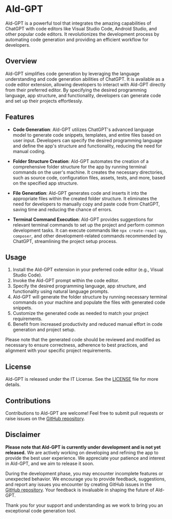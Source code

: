# Ald-GPT

Ald-GPT is a powerful tool that integrates the amazing capabilities of ChatGPT with code editors like Visual Studio Code, Android Studio, and other popular code editors. It revolutionizes the development process by automating code generation and providing an efficient workflow for developers.

## Overview

Ald-GPT simplifies code generation by leveraging the language understanding and code generation abilities of ChatGPT. It is available as a code editor extension, allowing developers to interact with Ald-GPT directly from their preferred editor. By specifying the desired programming language, app structure, and functionality, developers can generate code and set up their projects effortlessly.

## Features

- **Code Generation**: Ald-GPT utilizes ChatGPT's advanced language model to generate code snippets, templates, and entire files based on user input. Developers can specify the desired programming language and define the app's structure and functionality, reducing the need for manual coding.

- **Folder Structure Creation**: Ald-GPT automates the creation of a comprehensive folder structure for the app by running terminal commands on the user's machine. It creates the necessary directories, such as source code, configuration files, assets, tests, and more, based on the specified app structure.

- **File Generation**: Ald-GPT generates code and inserts it into the appropriate files within the created folder structure. It eliminates the need for developers to manually copy and paste code from ChatGPT, saving time and reducing the chance of errors.

- **Terminal Command Execution**: Ald-GPT provides suggestions for relevant terminal commands to set up the project and perform common development tasks. It can execute commands like `npx create-react-app`, `composer`, and other development-related commands recommended by ChatGPT, streamlining the project setup process.

## Usage

1. Install the Ald-GPT extension in your preferred code editor (e.g., Visual Studio Code).
2. Invoke the Ald-GPT prompt within the code editor.
3. Specify the desired programming language, app structure, and functionality using natural language prompts.
4. Ald-GPT will generate the folder structure by running necessary terminal commands on your machine and populate the files with generated code snippets.
5. Customize the generated code as needed to match your project requirements.
6. Benefit from increased productivity and reduced manual effort in code generation and project setup.

Please note that the generated code should be reviewed and modified as necessary to ensure correctness, adherence to best practices, and alignment with your specific project requirements.

## License

Ald-GPT is released under the IT License. See the [LICENSE](LICENSE)  file for more details.


## Contributions

Contributions to Ald-GPT are welcome! Feel free to submit pull requests or raise issues on the [GitHub repository](https://github.com/Alidante254/Ald-GPT).

## Disclaimer

**Please note that Ald-GPT is currently under development and is not yet released.** We are actively working on developing and refining the app to provide the best user experience. We appreciate your patience and interest in Ald-GPT, and we aim to release it soon.

During the development phase, you may encounter incomplete features or unexpected behavior. We encourage you to provide feedback, suggestions, and report any issues you encounter by creating GitHub issues in the [GitHub repository](https://github.com/Alidante254/Ald-GPT). Your feedback is invaluable in shaping the future of Ald-GPT.

Thank you for your support and understanding as we work to bring you an exceptional code generation tool.



